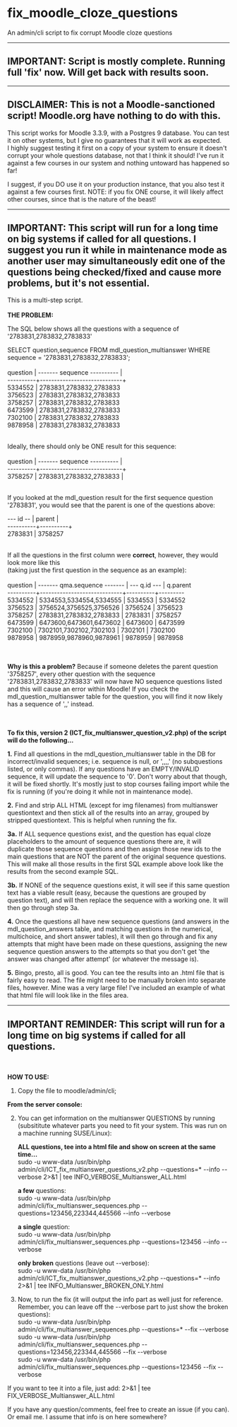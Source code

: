 # fix_moodle_cloze_questions
An admin/cli script to fix corrupt Moodle cloze questions


----------------------------------------------------------------------------------------------
IMPORTANT: Script is mostly complete. Running full 'fix' now. Will get back with results soon.
----------------------------------------------------------------------------------------------


----------------------------------------------------------------------------------------------
DISCLAIMER: 
This is not a Moodle-sanctioned script! Moodle.org have nothing to do with this.
----------------------------------------------------------------------------------------------
This script works for Moodle 3.3.9, with a Postgres 9 database. You can test it on other systems, but I give no guarantees that it will work as expected.<br>
I highly suggest testing it first on a copy of your system to ensure it doesn't corrupt your whole questions database,
not that I think it should! I've run it against a few courses in our system and nothing untoward has happened so far!

I suggest, if you DO use it on your production instance, that you also test it against a few courses first.
NOTE: if you fix ONE course, it will likely affect other courses, since that is the nature of the beast!

----------------------------------------------------------------------------------------------
IMPORTANT: This script will run for a long time on big systems if called for all questions.
I suggest you run it while in maintenance mode as another user may simultaneously edit one of the 
questions being checked/fixed and cause more problems, but it's not essential.
----------------------------------------------------------------------------------------------

This is a multi-step script.
<br><br>
<strong>THE PROBLEM:</strong>

The SQL below shows all the questions with a sequence of '2783831,2783832,2783833'
<br>

SELECT question,sequence
FROM mdl_question_multianswer
WHERE sequence = '2783831,2783832,2783833';
<br><br>
 question | ------- sequence ---------- |<br>
----------+-----------------------------+<br>
  5334552 | 2783831,2783832,2783833<br>
  3756523 | 2783831,2783832,2783833<br>
  3758257 | 2783831,2783832,2783833<br>
  6473599 | 2783831,2783832,2783833<br>
  7302100 | 2783831,2783832,2783833<br>
  9878958 | 2783831,2783832,2783833<br>
<br>

Ideally, there should only be ONE result for this sequence:
<br><br>
 question | ------- sequence ---------- |<br>
----------+-----------------------------+<br>
  3758257 | 2783831,2783832,2783833 |<br>

<br>
If you looked at the mdl_question result for the first sequence question '2783831', you would see that the parent is one of the questions above:
<br>

--- id -- |  parent  | <br>
----------+----------+ <br>
  2783831 | 3758257<br>
<br>

If all the questions in the first column were <b>correct</b>, however, they would look more like this<br>
(taking just the first question in the sequence as an example):
<br><br>
 question | ------- qma.sequence ------- | --- q.id --- | q.parent<br>
----------+-----------------------------+----------+---------<br>
  5334552 | 5334553,5334554,5334555 | 5334553 | 5334552<br>
  3756523 | 3756524,3756525,3756526 | 3756524 | 3756523<br>
  3758257 | 2783831,2783832,2783833 | 2783831 | 3758257<br>
  6473599 | 6473600,6473601,6473602 | 6473600 | 6473599<br>
  7302100 | 7302101,7302102,7302103 | 7302101 | 7302100<br>
  9878958 | 9878959,9878960,9878961 | 9878959 | 9878958<br>

<br><br>
<b>Why is this a problem?</b> Because if someone deletes the parent question '3758257', every other question with the sequence '2783831,2783832,2783833' will now have NO sequence questions listed and this will cause an error within Moodle! If you check the mdl_question_multianswer table for the question, you will find it now likely has a sequence of ',,' instead.

<br><br>
<strong>To fix this, version 2 (ICT_fix_multianswer_question_v2.php) of the script will do the following...</strong>

<b>1.</b> Find all questions in the mdl_question_multianswer table in the DB for incorrect/invalid sequences; 
i.e. sequence is null, or ',,,,' (no subquestions listed, or only commas). If any questions have an EMPTY/INVALID sequence, it will update the sequence to '0'. Don't worry about that though, it will be fixed shortly. It's mostly just to stop courses failing import while the fix is running (if you're doing it while not in maintenance mode).
<br>

<b>2.</b> Find and strip ALL HTML (except for img filenames) from multianswer questiontext and then stick all of the results into an array, grouped by stripped questiontext. This is helpful when running the fix.
<br>

<b>3a.</b> If ALL sequence questions exist, and the question has equal cloze placeholders to the amount of sequence questions there are, it will duplicate those sequence questions and then assign those new ids to the main questions that are NOT the parent of the original sequence questions. This will make all those results in the first SQL example above look like the results from the second example SQL.
<br>

<b>3b.</b> If NONE of the sequence questions exist, it will see if this same question text has a viable result (easy, because the questions are grouped by question text), and will then replace the sequence with a working one. It will then go through step 3a.
<br>

<b>4.</b> Once the questions all have new sequence questions (and answers in the mdl_question_answers table, and matching questions in the numerical, multichoice, and short answer tables), it will then go through and fix any attempts that might have been made on these questions, assigning the new sequence question answers to the attempts so that you don't get 'the answer was changed after attempt' (or whatever the message is).
<br>

<b>5.</b> Bingo, presto, all is good. You can tee the results into an .html file that is fairly easy to read. The file might need to be manually broken into separate files, however. Mine was a very large file! I've included an example of what that html file will look like in the files area.

----------------------------------------------------------------------------------------------
IMPORTANT REMINDER: This script will run for a long time on big systems if called for all 
questions. 
----------------------------------------------------------------------------------------------
<br>

<b>HOW TO USE:</b>

1. Copy the file to moodle/admin/cli; 

<b>From the server console:</b>

2. You can get information on the multianswer QUESTIONS by running (subsititute whatever parts you need to fit your system. This was run on a machine running SUSE/Linux):
    
    <b>ALL questions, tee into a html file and show on screen at the same time...</b>
    <br>sudo -u www-data /usr/bin/php admin/cli/ICT_fix_multianswer_questions_v2.php --questions=* --info --verbose 2>&1 | tee INFO_VERBOSE_Multianswer_ALL.html

    <b>a few</b> questions:
    <br>sudo -u www-data /usr/bin/php admin/cli/fix_multianswer_sequences.php --questions=123456,223344,445566 --info --verbose

    <b>a single</b> question:
    <br>sudo -u www-data /usr/bin/php admin/cli/fix_multianswer_sequences.php --questions=123456 --info --verbose
    
    <b>only broken</b> questions (leave out --verbose):
    <br>sudo -u www-data /usr/bin/php admin/cli/ICT_fix_multianswer_questions_v2.php --questions=* --info 2>&1 | tee INFO_Multianswer_BROKEN_ONLY.html
  
3. Now, to run the fix (it will output the info part as well just for reference. Remember, you can leave off the --verbose part to just show the broken questions):
  <br>sudo -u www-data /usr/bin/php admin/cli/fix_multianswer_sequences.php --questions=* --fix --verbose
  <br>sudo -u www-data /usr/bin/php admin/cli/fix_multianswer_sequences.php --questions=123456,223344,445566 --fix --verbose
  <br>sudo -u www-data /usr/bin/php admin/cli/fix_multianswer_sequences.php --questions=123456 --fix --verbose

If you want to tee it into a file, just add: 2>&1 | tee FIX_VERBOSE_Multianswer_ALL.html

If you have any question/comments, feel free to create an issue (if you can). Or email me. I assume that info is on here somewhere?
